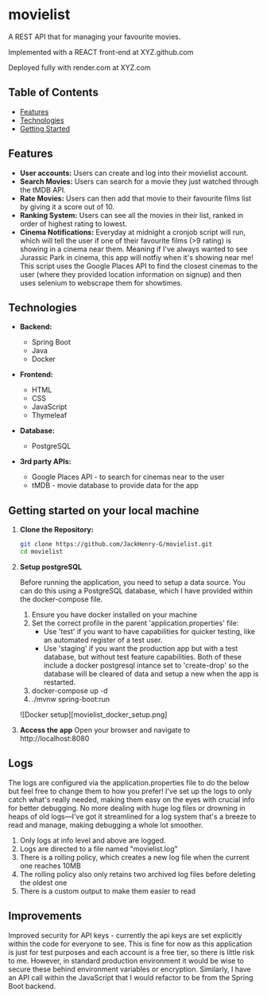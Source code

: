 # movielist

A REST API that for managing your favourite movies.

Implemented with a REACT front-end at XYZ.github.com

Deployed fully with render.com at XYZ.com

## Table of Contents

- [Features](#features)
- [Technologies](#technologies)
- [Getting Started](#getting-started)

## Features

- **User accounts:** Users can create and log into their movielist account.
- **Search Movies:** Users can search for a movie they just watched through the tMDB API.
- **Rate Movies:** Users can then add that movie to their favourite films list by giving it a score out of 10.
- **Ranking System:** Users can see all the movies in their list, ranked in order of highest rating to lowest.
- **Cinema Notifications:** Everyday at midnight a cronjob script will run, which will tell the user if one of their favourite films (>9 rating) is showing in a cinema near them. Meaning if I've always wanted to see Jurassic Park in cinema, this app will notfiy when it's showing near me! This script uses the Google Places API to find the closest cinemas to the user (where they provided location information on signup) and then uses selenium to webscrape them for showtimes. 

## Technologies

- **Backend:**

  - Spring Boot
  - Java
  - Docker

- **Frontend:**

  - HTML
  - CSS
  - JavaScript
  - Thymeleaf

- **Database:**

  - PostgreSQL

- **3rd party APIs:**

  - Google Places API - to search for cinemas near to the user
  - tMDB - movie database to provide data for the app

## Getting started on your local machine

1. **Clone the Repository:**
   ```bash
   git clone https://github.com/JackHenry-G/movielist.git
   cd movielist
   ```
2. **Setup postgreSQL**

   Before running the application, you need to setup a data source. You can do this using a PostgreSQL database, which I have provided within the docker-compose file.

   1. Ensure you have docker installed on your machine
   2. Set the correct profile in the parent 'application.properties' file:
      - Use 'test' if you want to have capabilities for quicker testing, like an automated register of a test user.
      - Use 'staging' if you want the production app but with a test database, but without test feature capabilities.
        Both of these include a docker postgresql intance set to 'create-drop' so the database will be cleared of data and setup a new when the app is restarted.
   3. docker-compose up -d
   4. ./mvnw spring-boot:run

   ![Docker setup][movielist_docker_setup.png]

3. **Access the app**
   Open your browser and navigate to http://localhost:8080

## Logs

The logs are configured via the application.properties file to do the below but feel free to change them to how you prefer!
I've set up the logs to only catch what's really needed, making them easy on the eyes with crucial info for better debugging. No more dealing with huge log files or drowning in heaps of old logs—I've got it streamlined for a log system that's a breeze to read and manage, making debugging a whole lot smoother.

1. Only logs at info level and above are logged.
2. Logs are directed to a file named "movielist.log"
3. There is a rolling policy, which creates a new log file when the current one reaches 10MB
4. The rolling policy also only retains two archived log files before deleting the oldest one
5. There is a custom output to make them easier to read

## Improvements

Improved security for API keys - currently the api keys are set explicitly within the code for everyone to see. This is fine for now as this application is just for test purposes and each account is a free tier, so there is little risk to me. However, in standard production environment it would be wise to secure these behind environment variables or encryption. Similarly, I have an API call within the JavaScript that I would refactor to be from the Spring Boot backend.
